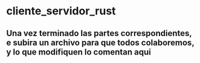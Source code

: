 # cliente_servidor_rust

## Una vez terminado las partes correspondientes, e subira un archivo para que todos colaboremos, y lo que modifiquen lo comentan aqui
